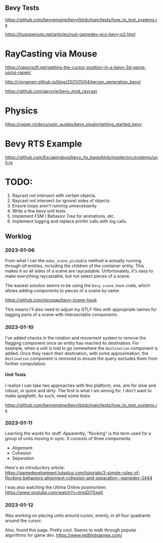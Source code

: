 ## Bevy Tests
https://github.com/bevyengine/bevy/blob/main/tests/how_to_test_systems.rs

https://hugopeixoto.net/articles/rust-gamedev-ecs-bevy-p2.html

# RayCasting via Mouse
https://vaporsoft.net/getting-the-cursor-position-in-a-bevy-3d-game-using-rapier/

http://clynamen.github.io/blog/2021/01/04/terrain_generation_bevy/

https://github.com/aevyrie/bevy_mod_raycast

# Physics
https://rapier.rs/docs/user_guides/bevy_plugin/getting_started_bevy

# Bevy RTS Example
https://github.com/Escapingbug/bevy_rts_base/blob/master/src/systems/unit.rs

# TODO:
1. Raycast not intersect with certain objects.
2. Raycast not intersect (or ignore) sides of objects
3. Ensure loops aren't running unnecessarily.
4. Write a few bevy unit tests.
5. Implement FSM / Behavior Tree for animations, etc.
6. Implement logging and replace println calls with log calls.

## Worklog

### 2023-01-06
From what I can the `make_scene_pickable` method is actually running through _all_ entities, including the children of the container entity. This makes it so all sides of a scene are raycastable. Unfortunately, it's easy to make everything raycastable, but not select pieces of a scene.

The easiest solution seems to be using the `bevy_scene_hook` crate, which allows adding components to pieces of a scene by name.

https://github.com/nicopap/bevy-scene-hook

This means I'll also need to adjust my GTLF files with appropriate names for tagging parts of a scene with intersectable components.

### 2023-01-10
I've added checks in the rotation and movement system to remove the flagging component once an entity has reached its destination. For example, when a unit is told to go somewhere the `Destination` component is added. Once they reach their destination, with some approximation, the `Destination` component is removed to ensure the query excludes them from further computation.

#### Unit Tests
I realize I can take two approaches with this platform, one, aim for slow and robust, or quick and dirty. The first is what I am aiming for. I don't want to make spaghetti. As such, need some tests:

https://github.com/bevyengine/bevy/blob/main/tests/how_to_test_systems.rs


### 2023-01-11
Learning the words for stuff. Apparently, "flocking" is the term used for a group of units moving in sync. It consists of three components:

* Alignment
* Cohesion
* Separation

Here's an introductory article:
https://gamedevelopment.tutsplus.com/tutorials/3-simple-rules-of-flocking-behaviors-alignment-cohesion-and-separation--gamedev-3444

I was also watching the Ultima Online postmortem:
https://www.youtube.com/watch?v=lnnsDi7Sxq0

### 2023-01-12
Was working on placing units around cursor, evenly, in all four quadrants around the cursor.

Also, found this page. Pretty cool. Seems to walk through popular algorithms for game dev.
https://www.redblobgames.com/